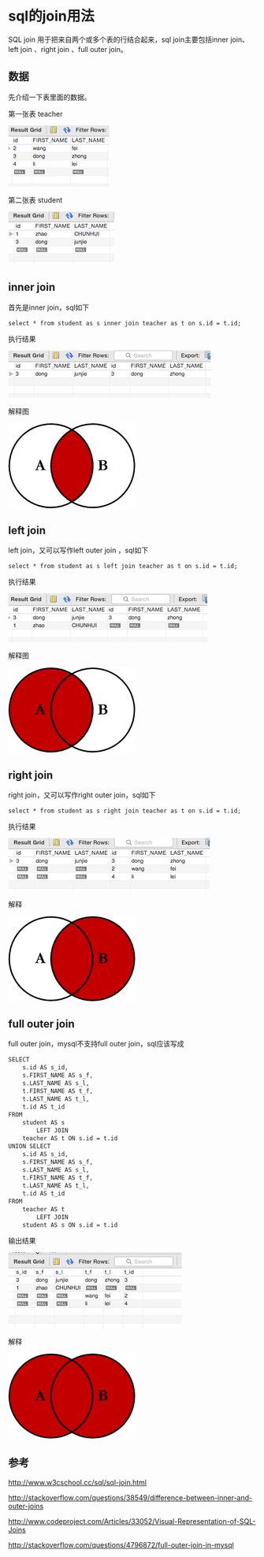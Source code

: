 # sql的join用法



SQL join 用于把来自两个或多个表的行结合起来，sql join主要包括inner join、 left join 、right join 、full outer join。

## 数据

先介绍一下表里面的数据。

第一张表 teacher

![](../images/join-1.png)

第二张表 student

![](../images/join-2.png)


## inner join

首先是inner join，sql如下

```
select * from student as s inner join teacher as t on s.id = t.id;
```

执行结果

![](../images/join-3.png)

解释图

![](../images/join-4.png)

## left join



left join，又可以写作left outer join ，sql如下
```
select * from student as s left join teacher as t on s.id = t.id;

```
执行结果

![](../images/join-5.png)

解释图


![](../images/join-6.png)


## right join

right join，又可以写作right outer join，sql如下
```
select * from student as s right join teacher as t on s.id = t.id;
```
执行结果

![](../images/join-7.png)

解释


![](../images/join-8.png)

## full outer join

full outer join，mysql不支持full outer join，sql应该写成
```
SELECT
    s.id AS s_id,
    s.FIRST_NAME AS s_f,
    s.LAST_NAME AS s_l,
    t.FIRST_NAME AS t_f,
    t.LAST_NAME AS t_l,
    t.id AS t_id
FROM
    student AS s
        LEFT JOIN
    teacher AS t ON s.id = t.id
UNION SELECT
    s.id AS s_id,
    s.FIRST_NAME AS s_f,
    s.LAST_NAME AS s_l,
    t.FIRST_NAME AS t_f,
    t.LAST_NAME AS t_l,
    t.id AS t_id
FROM
    teacher AS t
        LEFT JOIN
    student AS s ON s.id = t.id

```

输出结果

![](../images/join-9.png)

解释





![](../images/join-10.png)





## 参考

http://www.w3cschool.cc/sql/sql-join.html

http://stackoverflow.com/questions/38549/difference-between-inner-and-outer-joins

http://www.codeproject.com/Articles/33052/Visual-Representation-of-SQL-Joins

http://stackoverflow.com/questions/4796872/full-outer-join-in-mysql
